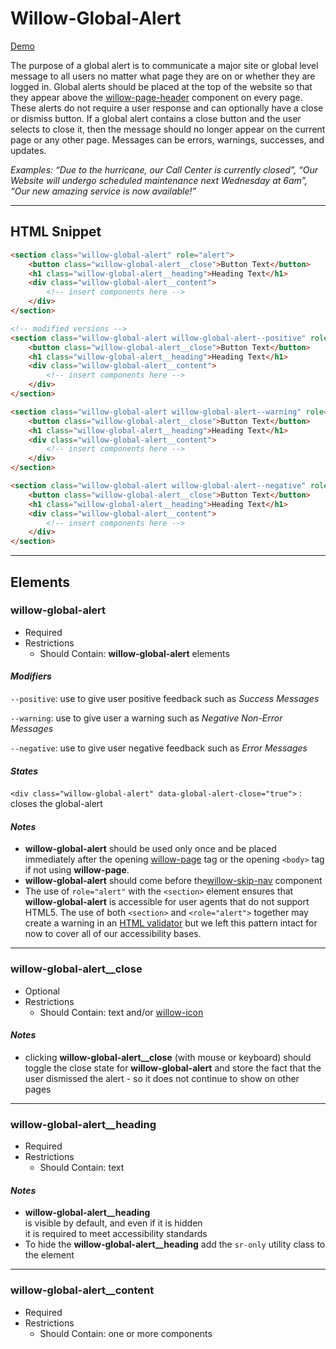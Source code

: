# **Willow-Global-Alert**

[Demo](http://codepen.io/team/UnumUX/pen/XMpKpz)

The purpose of a global alert is to communicate a major site or global level message to all users no matter what page they are on or whether they are logged in. Global alerts should be placed at the top of the website so that they appear above the [willow-page-header](../page-header) component on every page. These alerts do not require a user response and can optionally have a close or dismiss button.  If a global alert contains a close button and the user selects to close it, then the message should no longer appear on the current page or any other page. Messages can be errors, warnings, successes, and updates.

_Examples: “Due to the hurricane, our Call Center is currently closed”, “Our Website will undergo scheduled maintenance next Wednesday at 6am”, “Our new amazing service is now available!”_

---

## HTML Snippet

```html
<section class="willow-global-alert" role="alert">
    <button class="willow-global-alert__close">Button Text</button>
    <h1 class="willow-global-alert__heading">Heading Text</h1>
    <div class="willow-global-alert__content">
        <!-- insert components here -->
    </div>
</section>

<!-- modified versions -->
<section class="willow-global-alert willow-global-alert--positive" role="alert">
    <button class="willow-global-alert__close">Button Text</button>
    <h1 class="willow-global-alert__heading">Heading Text</h1>
    <div class="willow-global-alert__content">
        <!-- insert components here -->
    </div>
</section>

<section class="willow-global-alert willow-global-alert--warning" role="alert">
    <button class="willow-global-alert__close">Button Text</button>
    <h1 class="willow-global-alert__heading">Heading Text</h1>
    <div class="willow-global-alert__content">
        <!-- insert components here -->
    </div>
</section>

<section class="willow-global-alert willow-global-alert--negative" role="alert">
    <button class="willow-global-alert__close">Button Text</button>
    <h1 class="willow-global-alert__heading">Heading Text</h1>
    <div class="willow-global-alert__content">
        <!-- insert components here -->
    </div>
</section>
```

---

## Elements

### willow-global-alert

- Required
- Restrictions
  - Should Contain: **willow-global-alert** elements

#### _Modifiers_

`--positive`: use to give user positive feedback such as _Success Messages_

`--warning`: use to give user a warning such as _Negative Non-Error Messages_

`--negative`: use to give user negative feedback such as _Error Messages_

#### _States_

`<div class="willow-global-alert" data-global-alert-close="true">` : closes the global-alert

#### _Notes_

- **willow-global-alert** should be used only once and be placed immediately after the opening [willow-page](../page) tag or the opening `<body>` tag if not using **willow-page**. 
- **willow-global-alert** should come before the[willow-skip-nav](../skip-nav) component
- The use of `role="alert"` with the `<section>` element ensures that **willow-global-alert** is accessible for user agents that do not support HTML5. The use of both `<section>` and `<role="alert">` together may create a warning in an [HTML validator](https://validator.w3.org/) but we left this pattern intact for now to cover all of our accessibility bases.


---

### willow-global-alert__close

- Optional
- Restrictions
  - Should Contain: text and/or [willow-icon](../icons)

#### _Notes_

- clicking **willow-global-alert__close** (with mouse or keyboard) should toggle the close state for **willow-global-alert** and store the fact that the user dismissed the alert - so it does not continue to show on other pages

---

### willow-global-alert__heading

- Required
- Restrictions
  - Should Contain: text

#### _Notes_

- **willow-global-alert__heading** is visible by default, and even if it is hidden it is required to meet accessibility standards
- To hide the **willow-global-alert__heading** add the `sr-only` utility class to the element

---

### willow-global-alert__content

- Required
- Restrictions
  - Should Contain: one or more components